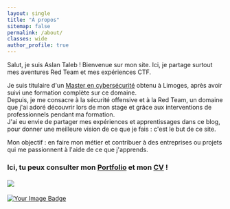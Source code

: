 ```yaml
---
layout: single
title: "À propos"
sitemap: false
permalink: /about/
classes: wide
author_profile: true
---
```


Salut, je suis Aslan Taleb ! Bienvenue sur mon site. Ici, je partage surtout mes aventures Red Team et mes expériences CTF.  

Je suis titulaire d'un [Master en cybersécurité](https://www.cryptis.fr/informatique/) obtenu à Limoges, après avoir suivi une formation complète sur ce domaine.  
Depuis, je me consacre à la sécurité offensive et à la Red Team, un domaine que j'ai adoré découvrir lors de mon stage et grâce aux interventions de professionnels pendant ma formation.  
J'ai eu envie de partager mes expériences et apprentissages dans ce blog, pour donner une meilleure vision de ce que je fais : c'est le but de ce site.  

Mon objectif : en faire mon métier et contribuer à des entreprises ou projets qui me passionnent à l'aide de ce que j'apprends.  

### Ici, tu peux consulter mon [Portfolio](/portfolio) et mon [CV](/cv) !


<h4><img src="https://img.shields.io/badge/-TryHackMe-%23212C42?style=for-the-badge&logo=tryhackme&logoColor=white"></h4>
<a title="Profil TryHackMe" href="https://tryhackme.com/p/AslanTaleb">
<img src="https://tryhackme-badges.s3.amazonaws.com/AslaN.png" alt="Your Image Badge" />

